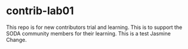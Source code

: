 # contrib-lab01
This repo is for new contributors trial and learning. This is to support the SODA community members for their learning.
This is a test Jasmine
Change.
